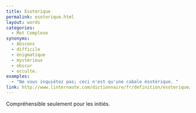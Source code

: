 ```yaml
---
title: Esotérique
permalink: esoterique.html
layout: words
categories:
  - Mot Complexe
synonyms:
  - Abscons
  - difficile
  - énigmatique
  - mystérieux
  - obscur
  - occulte.
examples:
  - "Ne vous inquiétez pas; ceci n'est qu'une cabale ésotérique. "
link: http://www.linternaute.com/dictionnaire/fr/definition/esoterique/
---
```


Compréhensible seulement pour les initiés.

